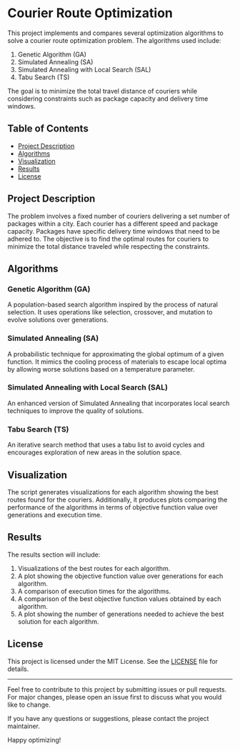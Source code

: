 # Courier Route Optimization

This project implements and compares several optimization algorithms to solve a courier route optimization problem. The algorithms used include:

1. Genetic Algorithm (GA)
2. Simulated Annealing (SA)
3. Simulated Annealing with Local Search (SAL)
4. Tabu Search (TS)

The goal is to minimize the total travel distance of couriers while considering constraints such as package capacity and delivery time windows.

## Table of Contents

- [Project Description](#project-description)
- [Algorithms](#algorithms)
- [Visualization](#visualization)
- [Results](#results)
- [License](#license)

## Project Description

The problem involves a fixed number of couriers delivering a set number of packages within a city. Each courier has a different speed and package capacity. Packages have specific delivery time windows that need to be adhered to. The objective is to find the optimal routes for couriers to minimize the total distance traveled while respecting the constraints.

## Algorithms

### Genetic Algorithm (GA)

A population-based search algorithm inspired by the process of natural selection. It uses operations like selection, crossover, and mutation to evolve solutions over generations.

### Simulated Annealing (SA)

A probabilistic technique for approximating the global optimum of a given function. It mimics the cooling process of materials to escape local optima by allowing worse solutions based on a temperature parameter.

### Simulated Annealing with Local Search (SAL)

An enhanced version of Simulated Annealing that incorporates local search techniques to improve the quality of solutions.

### Tabu Search (TS)

An iterative search method that uses a tabu list to avoid cycles and encourages exploration of new areas in the solution space.

## Visualization

The script generates visualizations for each algorithm showing the best routes found for the couriers. Additionally, it produces plots comparing the performance of the algorithms in terms of objective function value over generations and execution time.

## Results

The results section will include:

1. Visualizations of the best routes for each algorithm.
2. A plot showing the objective function value over generations for each algorithm.
3. A comparison of execution times for the algorithms.
4. A comparison of the best objective function values obtained by each algorithm.
5. A plot showing the number of generations needed to achieve the best solution for each algorithm.

## License

This project is licensed under the MIT License. See the [LICENSE](LICENSE) file for details.

---

Feel free to contribute to this project by submitting issues or pull requests. For major changes, please open an issue first to discuss what you would like to change.

If you have any questions or suggestions, please contact the project maintainer.

Happy optimizing!
